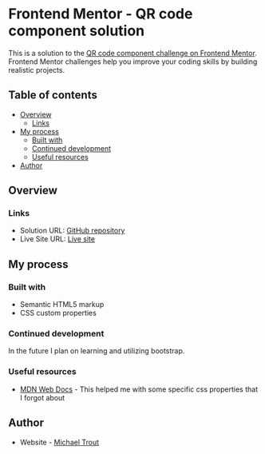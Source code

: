 # Frontend Mentor - QR code component solution

This is a solution to the [QR code component challenge on Frontend Mentor](https://www.frontendmentor.io/challenges/qr-code-component-iux_sIO_H). Frontend Mentor challenges help you improve your coding skills by building realistic projects. 

## Table of contents

- [Overview](#overview)
  - [Links](#links)
- [My process](#my-process)
  - [Built with](#built-with)
  - [Continued development](#continued-development)
  - [Useful resources](#useful-resources)
- [Author](#author)

## Overview

### Links

- Solution URL: [GitHub repository](https://github.com/MichaelT03/qr-code-component)
- Live Site URL: [Live site](https://michaelt03.github.io/qr-code-component/)

## My process

### Built with

- Semantic HTML5 markup
- CSS custom properties

### Continued development

In the future I plan on learning and utilizing bootstrap.

### Useful resources

- [MDN Web Docs](https://developer.mozilla.org/en-US/) - This helped me with some specific css properties that I 
forgot about

## Author

- Website - [Michael Trout](https://www.your-site.com)
